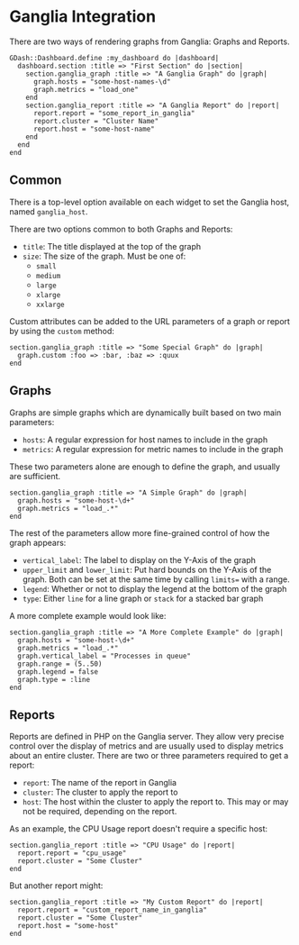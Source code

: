 # Ganglia Integration

There are two ways of rendering graphs from Ganglia: Graphs and Reports.

    GDash::Dashboard.define :my_dashboard do |dashboard|
      dashboard.section :title => "First Section" do |section|
        section.ganglia_graph :title => "A Ganglia Graph" do |graph|
          graph.hosts = "some-host-names-\d"
          graph.metrics = "load_one"
        end
        section.ganglia_report :title => "A Ganglia Report" do |report|
          report.report = "some_report_in_ganglia"
          report.cluster = "Cluster Name"
          report.host = "some-host-name"
        end
      end
    end

## Common

There is a top-level option available on each widget to set the Ganglia host, named `ganglia_host`.

There are two options common to both Graphs and Reports:

- `title`: The title displayed at the top of the graph
- `size`: The size of the graph.  Must be one of:
  - `small`
  - `medium`
  - `large`
  - `xlarge`
  - `xxlarge`

Custom attributes can be added to the URL parameters of a graph or report by using the `custom` method:

    section.ganglia_graph :title => "Some Special Graph" do |graph|
      graph.custom :foo => :bar, :baz => :quux
    end

## Graphs

Graphs are simple graphs which are dynamically built based on two main parameters:

- `hosts`: A regular expression for host names to include in the graph
- `metrics`: A regular expression for metric names to include in the graph

These two parameters alone are enough to define the graph, and usually are sufficient.

    section.ganglia_graph :title => "A Simple Graph" do |graph|
      graph.hosts = "some-host-\d+"
      graph.metrics = "load_.*"
    end

The rest of the parameters allow more fine-grained control of how the graph appears:

- `vertical_label`: The label to display on the Y-Axis of the graph
- `upper_limit` and `lower_limit`: Put hard bounds on the Y-Axis of the graph.  Both can be set at the same time by
calling `limits=` with a range.
- `legend`: Whether or not to display the legend at the bottom of the graph
- `type`: Either `line` for a line graph or `stack` for a stacked bar graph

A more complete example would look like:

    section.ganglia_graph :title => "A More Complete Example" do |graph|
      graph.hosts = "some-host-\d+"
      graph.metrics = "load_.*"
      graph.vertical_label = "Processes in queue"
      graph.range = (5..50)
      graph.legend = false
      graph.type = :line
    end

## Reports

Reports are defined in PHP on the Ganglia server.  They allow very precise control over the display of metrics and are
usually used to display metrics about an entire cluster.  There are two or three parameters required to get a report:

- `report`: The name of the report in Ganglia
- `cluster`: The cluster to apply the report to
- `host`: The host within the cluster to apply the report to.  This may or may not be required, depending on the report.

As an example, the CPU Usage report doesn't require a specific host:

    section.ganglia_report :title => "CPU Usage" do |report|
      report.report = "cpu_usage"
      report.cluster = "Some Cluster"
    end

But another report might:

    section.ganglia_report :title => "My Custom Report" do |report|
      report.report = "custom_report_name_in_ganglia"
      report.cluster = "Some Cluster"
      report.host = "some-host"
    end
